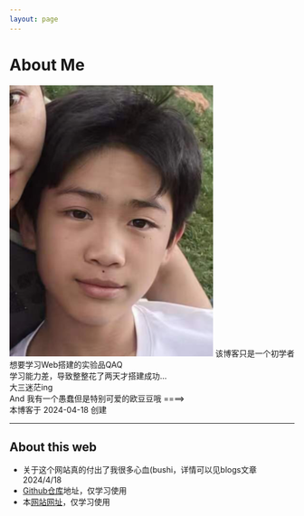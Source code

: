 ```yaml
---
layout: page
---
```


# About Me

<img src="/images/brother.png" class="floatpic" width="360" height="480">
该博客只是一个初学者想要学习Web搭建的实验品QAQ<br>
学习能力差，导致整整花了两天才搭建成功...<br>
大三迷茫ing<br>
And 我有一个愚蠢但是特别可爱的欧豆豆哦 ====><br>
本博客于 2024-04-18 创建

---

## About this web

- 关于这个网站真的付出了我很多心血(bushi，详情可以见blogs文章2024/4/18<br>
- [Github仓库](https://github.com/yqc74/yqc74.github.io)地址，仅学习使用<br>
- 本[网站网址](https://yqc74.github.io//)，仅学习使用

